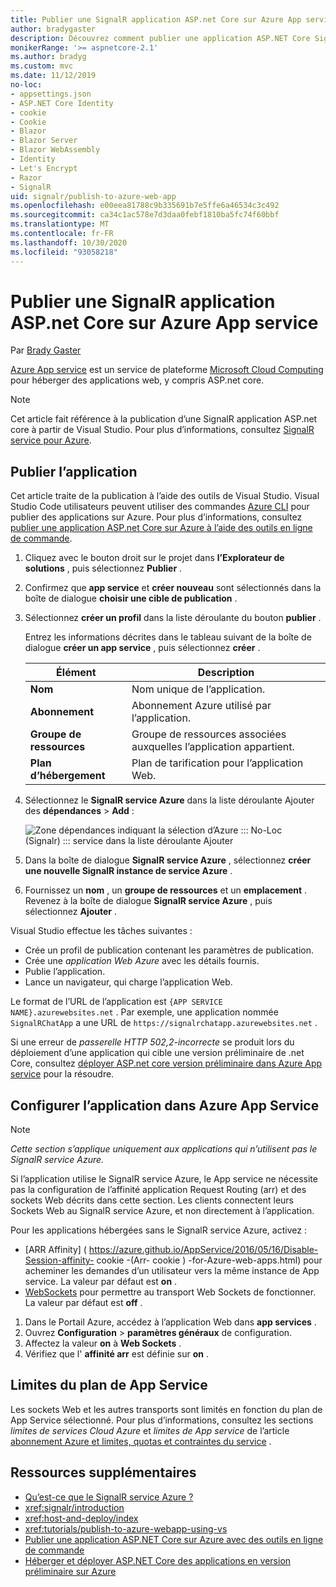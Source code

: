 ```yaml
---
title: Publier une SignalR application ASP.net Core sur Azure App service
author: bradygaster
description: Découvrez comment publier une application ASP.NET Core SignalR sur Azure App service.
monikerRange: '>= aspnetcore-2.1'
ms.author: bradyg
ms.custom: mvc
ms.date: 11/12/2019
no-loc:
- appsettings.json
- ASP.NET Core Identity
- cookie
- Cookie
- Blazor
- Blazor Server
- Blazor WebAssembly
- Identity
- Let's Encrypt
- Razor
- SignalR
uid: signalr/publish-to-azure-web-app
ms.openlocfilehash: e00eea81788c9b335691b7e5ffe6a46534c3c492
ms.sourcegitcommit: ca34c1ac578e7d3daa0febf1810ba5fc74f60bbf
ms.translationtype: MT
ms.contentlocale: fr-FR
ms.lasthandoff: 10/30/2020
ms.locfileid: "93058218"
---
```

# <a name="publish-an-aspnet-core-no-locsignalr-app-to-azure-app-service"></a>Publier une SignalR application ASP.net Core sur Azure App service

Par [Brady Gaster](https://twitter.com/bradygaster)

[Azure App service](/azure/app-service/app-service-web-overview) est un service de plateforme [Microsoft Cloud Computing](https://azure.microsoft.com/) pour héberger des applications web, y compris ASP.net core.

> [!NOTE]
> Cet article fait référence à la publication d’une SignalR application ASP.net core à partir de Visual Studio. Pour plus d’informations, consultez [ SignalR service pour Azure](https://azure.microsoft.com/services/signalr-service).

## <a name="publish-the-app"></a>Publier l’application

Cet article traite de la publication à l’aide des outils de Visual Studio. Visual Studio Code utilisateurs peuvent utiliser des commandes [Azure CLI](/cli/azure) pour publier des applications sur Azure. Pour plus d’informations, consultez [publier une application ASP.net Core sur Azure à l’aide des outils en ligne de commande](/azure/app-service/app-service-web-get-started-dotnet).

1. Cliquez avec le bouton droit sur le projet dans **l’Explorateur de solutions** , puis sélectionnez **Publier** .

1. Confirmez que **app service** et **créer nouveau** sont sélectionnés dans la boîte de dialogue **choisir une cible de publication** .

1. Sélectionnez **créer un profil** dans la liste déroulante du bouton **publier** .

   Entrez les informations décrites dans le tableau suivant de la boîte de dialogue **créer un app service** , puis sélectionnez **créer** .

   | Élément               | Description |
   | ------------------ | ----------- |
   | **Nom**           | Nom unique de l’application. |
   | **Abonnement**   | Abonnement Azure utilisé par l’application. |
   | **Groupe de ressources** | Groupe de ressources associées auxquelles l’application appartient. |
   | **Plan d’hébergement**   | Plan de tarification pour l’application Web. |

1. Sélectionnez le **SignalR service Azure** dans la liste déroulante Ajouter des **dépendances**  >  **Add** :

   ![Zone dépendances indiquant la sélection d’Azure ::: No-Loc (Signalr) ::: service dans la liste déroulante Ajouter](publish-to-azure-web-app/_static/signalr-service-dependency.png)

1. Dans la boîte de dialogue **SignalR service Azure** , sélectionnez **créer une nouvelle SignalR instance de service Azure** .

1. Fournissez un **nom** , un **groupe de ressources** et un **emplacement** . Revenez à la boîte de dialogue **SignalR service Azure** , puis sélectionnez **Ajouter** .

Visual Studio effectue les tâches suivantes :

* Crée un profil de publication contenant les paramètres de publication.
* Crée une *application Web Azure* avec les détails fournis.
* Publie l’application.
* Lance un navigateur, qui charge l’application Web.

Le format de l’URL de l’application est `{APP SERVICE NAME}.azurewebsites.net` . Par exemple, une application nommée `SignalRChatApp` a une URL de `https://signalrchatapp.azurewebsites.net` .

Si une erreur de *passerelle HTTP 502,2-incorrecte* se produit lors du déploiement d’une application qui cible une version préliminaire de .net Core, consultez [déployer ASP.net core version préliminaire dans Azure App service](xref:host-and-deploy/azure-apps/index#deploy-aspnet-core-preview-release-to-azure-app-service) pour la résoudre.

## <a name="configure-the-app-in-azure-app-service"></a>Configurer l’application dans Azure App Service

> [!NOTE]
> *Cette section s’applique uniquement aux applications qui n’utilisent pas le SignalR service Azure.*
>
> Si l’application utilise le SignalR service Azure, le App service ne nécessite pas la configuration de l’affinité application Request Routing (arr) et des sockets Web décrits dans cette section. Les clients connectent leurs Sockets Web au SignalR service Azure, et non directement à l’application.

Pour les applications hébergées sans le SignalR service Azure, activez :

* [ARR Affinity] ( https://azure.github.io/AppService/2016/05/16/Disable-Session-affinity- cookie -(Arr- cookie ) -for-Azure-web-apps.html) pour acheminer les demandes d’un utilisateur vers la même instance de App service. La valeur par défaut est **on** .
* [WebSockets](xref:fundamentals/websockets) pour permettre au transport Web Sockets de fonctionner. La valeur par défaut est **off** .

1. Dans le Portail Azure, accédez à l’application Web dans **app services** .
1. Ouvrez **Configuration**  >  **paramètres généraux** de configuration.
1. Affectez la valeur **on** à **Web Sockets** .
1. Vérifiez que l' **affinité arr** est définie sur **on** .

## <a name="app-service-plan-limits"></a>Limites du plan de App Service

Les sockets Web et les autres transports sont limités en fonction du plan de App Service sélectionné. Pour plus d’informations, consultez les sections *limites de services Cloud Azure* et *limites de App service* de l’article [abonnement Azure et limites, quotas et contraintes du service](/azure/azure-subscription-service-limits#app-service-limits) .

## <a name="additional-resources"></a>Ressources supplémentaires

* [Qu’est-ce que le SignalR service Azure ?](/azure/azure-signalr/signalr-overview)
* <xref:signalr/introduction>
* <xref:host-and-deploy/index>
* <xref:tutorials/publish-to-azure-webapp-using-vs>
* [Publier une application ASP.NET Core sur Azure avec des outils en ligne de commande](/azure/app-service/app-service-web-get-started-dotnet)
* [Héberger et déployer ASP.NET Core des applications en version préliminaire sur Azure](xref:host-and-deploy/azure-apps/index#deploy-aspnet-core-preview-release-to-azure-app-service)
